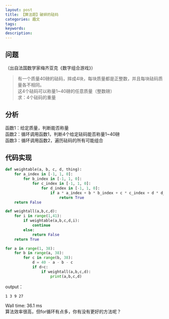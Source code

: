 ```yaml
---
layout: post
title: 【算法题】破碎的砝码
categories: 趣文
tags:
keywords:
description:
---
```


## 问题

（出自法国数学家梅齐亚克《数字组合游戏》）  
>有一个质量40磅的砝码，摔成4块，每块质量都是正整数，并且每块砝码质量各不相同。  
这4个砝码可以称量1~40磅的任意质量（整数磅）  
求：4个砝码的重量  

## 分析

函数1：给定质量，判断能否称量  
函数2：循环调用函数1，判断4个给定砝码能否称量1~40磅  
函数3：循环调用函数2，遍历砝码的所有可能组合  

## 代码实现

```py
def weightable(a, b, c, d, thing):
    for a_index in [-1, 1, 0]:
        for b_index in [-1, 1, 0]:
            for c_index in [-1, 1, 0]:
                for d_index in [-1, 1, 0]:
                    if a * a_index + b * b_index + c * c_index + d * d_index == thing:
                        return True
    return False

def weightall(a,b,c,d):
    for i in range(1,41):
        if weightable(a,b,c,d,i):
            continue
        else:
            return False
    return True

for a in range(1, 38):
    for b in range(a, 38):
        for c in range(b, 38):
            d = 40 - a - b - c
            if d>c:
                if weightall(a,b,c,d):
                    print(a,b,c,d)
```
output：

```
1 3 9 27
```
Wall time: 36.1 ms  
算法效率很高，但for循环有点多，你有没有更好的方法呢？  
